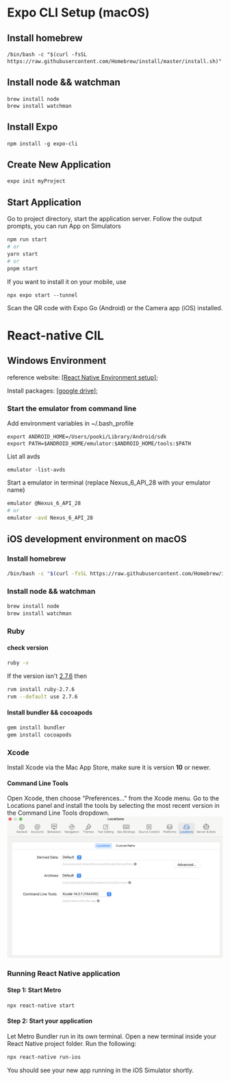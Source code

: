 # Expo CLI Setup (macOS)

## Install homebrew
```
/bin/bash -c "$(curl -fsSL https://raw.githubusercontent.com/Homebrew/install/master/install.sh)"
```

## Install node && watchman
```
brew install node
brew install watchman
```

## Install Expo
```
npm install -g expo-cli
```

## Create New Application
```
expo init myProject
```

## Start Application
Go to project directory, start the application server. Follow the output prompts, you can run App on Simulators
```bash
npm run start
# or
yarn start
# or
pnpm start
```
If you want to install it on your mobile, use
```
npx expo start --tunnel
```
Scan the QR code with Expo Go (Android) or the Camera app (iOS) installed.

# React-native CIL

## Windows Environment
reference website: [[React Native Environment setup]](https://reactnative.dev/docs/environment-setup); 

Install packages: [[google drive]](https://drive.google.com/drive/folders/1MzehU88ySeDYO34NbUn-yCz0eEMMElct?usp=sharing); 

### Start the emulator from command line
Add environment variables in ~/.bash_profile
```
export ANDROID_HOME=/Users/pooki/Library/Android/sdk
export PATH=$ANDROID_HOME/emulator:$ANDROID_HOME/tools:$PATH
```

List all avds
```
emulator -list-avds
```

Start a emulator in terminal (replace Nexus_6_API_28 with your emulator name)
```sh
emulator @Nexus_6_API_28
# or
emulator -avd Nexus_6_API_28
```

## iOS development environment on macOS

### Install homebrew
```sh
/bin/bash -c "$(curl -fsSL https://raw.githubusercontent.com/Homebrew/install/master/install.sh)"
```

### Install node && watchman
```sh
brew install node
brew install watchman
```

### Ruby
#### check version
```sh
ruby -v
```

If the version isn't [2.7.6](https://github.com/facebook/react-native/blob/main/template/_ruby-version) then
```sh
rvm install ruby-2.7.6
rvm --default use 2.7.6
```

#### Install bundler && cocoapods
```sh
gem install bundler
gem install cocoapods
```

### Xcode
Install Xcode via the Mac App Store, make sure it is version **10** or newer.

#### Command Line Tools
Open Xcode, then choose "Preferences..." from the Xcode menu. Go to the Locations panel and install the tools by selecting the most recent version in the Command Line Tools dropdown.
![xcode](./images/Xcode_cmd_line.png)

### Running React Native application
#### Step 1: Start Metro
```sh
npx react-native start
```

#### Step 2: Start your application
Let Metro Bundler run in its own terminal. Open a new terminal inside your React Native project folder. Run the following:
```sh
npx react-native run-ios
```
You should see your new app running in the iOS Simulator shortly.